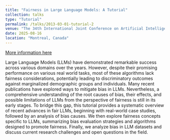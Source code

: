 ```yaml
---
title: "Fairness in Large Language Models: A Tutorial"
collection: talks
type: "Tutorial"
permalink: /talks/2013-03-01-tutorial-2
venue: "The 34th International Joint Conference on Artificial Intelligence (IJCAI)"
date: 2025-08-16
location: "Montreal, Canada"
---
```


[More information here](http://exampleurl.com)

Large Language Models (LLMs) have demonstrated remarkable success across various domains over the years. However, despite their promising performance on various real world tasks, most of these algorithms lack fairness considerations, potentially leading to discriminatory outcomes against marginalized demographic groups and individuals. Many recent publications have explored ways to mitigate bias in LLMs. Nevertheless, a comprehensive understanding of the root causes of bias, their effects, and possible limitations of LLMs from the perspective of fairness is still in its early stages. To bridge this gap, this tutorial provides a systematic overview of recent advances in fair LLMs, beginning with real-world case studies, followed by an analysis of bias causes. We then explore fairness concepts specific to LLMs, summarizing bias evaluation strategies and algorithms designed to promote fairness. Finally, we analyze bias in LLM datasets and discuss current research challenges and open questions in the field.



